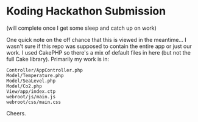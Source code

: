 Koding Hackathon Submission
======

(will complete once I get some sleep and catch up on work)

One quick note on the off chance that this is viewed in the meantime... I wasn't sure if this repo was supposed to contain the entire app or just our work. I used CakePHP so there's a mix of default files in here (but not the full Cake library). Primarily my work is in:

    Controller/AppController.php
    Model/Temperature.php
    Model/SeaLevel.php
    Model/Co2.php
    View/app/index.ctp
    webroot/js/main.js
    webroot/css/main.css
    
Cheers.
